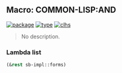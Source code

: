 ## Macro: COMMON-LISP:AND
[![package](https://img.shields.io/badge/Package-COMMON--LISP-5f9ea0.svg?style=social&colorA=999999)](../) [![type](https://img.shields.io/badge/Type-Macro-5f9ea0.svg?style=social&colorA=999999)](../#macro) [![clhs](https://img.shields.io/badge/CLHS-AND-5f9ea0.svg?style=social&colorA=999999)](http://www.lispworks.com/documentation/HyperSpec/Body/a_and.htm) 

> No description.

### Lambda list
```cl
(&rest sb-impl::forms)
```
